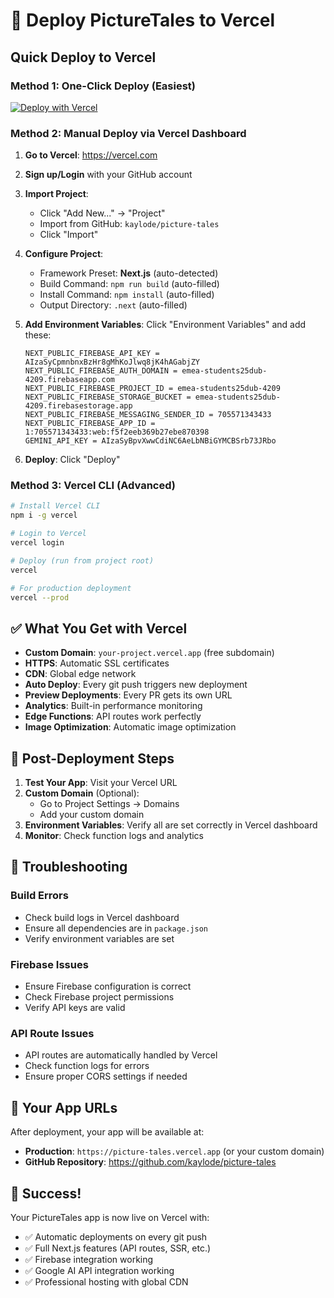 # 🚀 Deploy PictureTales to Vercel

## Quick Deploy to Vercel

### Method 1: One-Click Deploy (Easiest)
[![Deploy with Vercel](https://vercel.com/button)](https://vercel.com/new/clone?repository-url=https://github.com/kaylode/picture-tales)

### Method 2: Manual Deploy via Vercel Dashboard

1. **Go to Vercel**: https://vercel.com
2. **Sign up/Login** with your GitHub account
3. **Import Project**:
   - Click "Add New..." → "Project"
   - Import from GitHub: `kaylode/picture-tales`
   - Click "Import"

4. **Configure Project**:
   - Framework Preset: **Next.js** (auto-detected)
   - Build Command: `npm run build` (auto-filled)
   - Install Command: `npm install` (auto-filled)
   - Output Directory: `.next` (auto-filled)

5. **Add Environment Variables**:
   Click "Environment Variables" and add these:
   ```
   NEXT_PUBLIC_FIREBASE_API_KEY = AIzaSyCpmnbnxBzHr8gMhKoJlwq8jK4hAGabjZY
   NEXT_PUBLIC_FIREBASE_AUTH_DOMAIN = emea-students25dub-4209.firebaseapp.com
   NEXT_PUBLIC_FIREBASE_PROJECT_ID = emea-students25dub-4209
   NEXT_PUBLIC_FIREBASE_STORAGE_BUCKET = emea-students25dub-4209.firebasestorage.app
   NEXT_PUBLIC_FIREBASE_MESSAGING_SENDER_ID = 705571343433
   NEXT_PUBLIC_FIREBASE_APP_ID = 1:705571343433:web:f5f2eeb369b27ebe870398
   GEMINI_API_KEY = AIzaSyBpvXwwCdiNC6AeLbNBiGYMCBSrb73JRbo
   ```

6. **Deploy**: Click "Deploy"

### Method 3: Vercel CLI (Advanced)

```bash
# Install Vercel CLI
npm i -g vercel

# Login to Vercel
vercel login

# Deploy (run from project root)
vercel

# For production deployment
vercel --prod
```

## ✅ What You Get with Vercel

- **Custom Domain**: `your-project.vercel.app` (free subdomain)
- **HTTPS**: Automatic SSL certificates
- **CDN**: Global edge network
- **Auto Deploy**: Every git push triggers new deployment
- **Preview Deployments**: Every PR gets its own URL
- **Analytics**: Built-in performance monitoring
- **Edge Functions**: API routes work perfectly
- **Image Optimization**: Automatic image optimization

## 🔧 Post-Deployment Steps

1. **Test Your App**: Visit your Vercel URL
2. **Custom Domain** (Optional): 
   - Go to Project Settings → Domains
   - Add your custom domain
3. **Environment Variables**: Verify all are set correctly in Vercel dashboard
4. **Monitor**: Check function logs and analytics

## 🚨 Troubleshooting

### Build Errors
- Check build logs in Vercel dashboard
- Ensure all dependencies are in `package.json`
- Verify environment variables are set

### Firebase Issues
- Ensure Firebase configuration is correct
- Check Firebase project permissions
- Verify API keys are valid

### API Route Issues
- API routes are automatically handled by Vercel
- Check function logs for errors
- Ensure proper CORS settings if needed

## 📱 Your App URLs

After deployment, your app will be available at:
- **Production**: `https://picture-tales.vercel.app` (or your custom domain)
- **GitHub Repository**: https://github.com/kaylode/picture-tales

## 🎉 Success!

Your PictureTales app is now live on Vercel with:
- ✅ Automatic deployments on every git push
- ✅ Full Next.js features (API routes, SSR, etc.)
- ✅ Firebase integration working
- ✅ Google AI API integration working
- ✅ Professional hosting with global CDN
